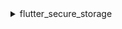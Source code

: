 <details>
<summary>flutter_secure_storage</summary>

Nous utilisons [flutter_secure_storage](https://pub.dev/packages/flutter_secure_storage) pour implémenter le stockage sécurisé persistant de jetons multiplateforme. Sous le capot :

- Keychain est utilisé pour iOS
- Le chiffrement AES est utilisé pour Android.

### Configurer la version Android :

Dans [project]/android/app/build.gradle, définissez minSdkVersion sur >= 18.

```kotlin
  android {
      ...

      defaultConfig {
          ...
          minSdkVersion 18
          ...
      }
  }
```

### Désactiver la sauvegarde automatique :

:::note

Par défaut, Android sauvegarde les données sur Google Drive. Cela peut provoquer l'exception java.security.InvalidKeyException:Failed to unwrap key.

:::

Pour éviter cela, vous pouvez désactiver la sauvegarde automatique pour votre application ou exclure sharedprefs de FlutterSecureStorage.

1. Pour désactiver la sauvegarde automatique, allez dans le fichier manifeste de votre application et définissez la valeur booléenne android:allowBackup :

   ```xml
   <manifest ... >
       ...
       <application
         android:allowBackup="false"
         android:fullBackupContent="false"
         ...
       >
           ...
       </application>
   </manifest>

   ```

2. Exclure sharedprefs de FlutterSecureStorage.

   Si vous devez activer android:fullBackupContent pour votre application. Configurez une règle de sauvegarde pour [exclure](https://developer.android.com/guide/topics/data/autobackup#IncludingFiles) les prefs utilisées par le plugin :

   ```xml
   <application ...
     android:fullBackupContent="@xml/backup_rules">
   </application>
   ```

   ```xml
   <?xml version="1.0" encoding="utf-8"?>
   <full-backup-content>
     <exclude domain="sharedpref" path="FlutterSecureStorage"/>
   </full-backup-content>
   ```

   Veuillez consulter [flutter_secure_storage](https://pub.dev/packages/flutter_secure_storage#configure-android-version) pour plus de détails.

</details>
